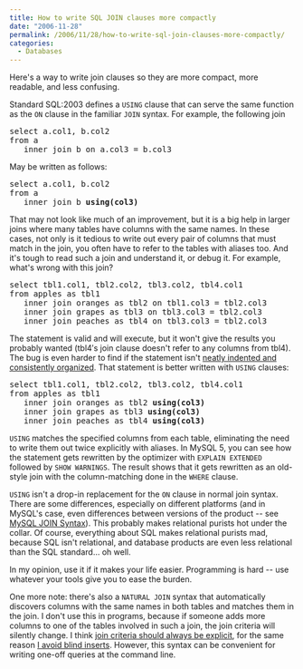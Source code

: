 ```yaml
---
title: How to write SQL JOIN clauses more compactly
date: "2006-11-28"
permalink: /2006/11/28/how-to-write-sql-join-clauses-more-compactly/
categories:
  - Databases
---
```

Here's a way to write join clauses so they are more compact, more readable, and less confusing.

Standard SQL:2003 defines a `USING` clause that can serve the same function as the `ON` clause in the familiar `JOIN` syntax. For example, the following join

<pre>select a.col1, b.col2
from a
   inner join b on a.col3 = b.col3</pre>

May be written as follows:

<pre>select a.col1, b.col2
from a
   inner join b <strong>using(col3)</strong></pre>

That may not look like much of an improvement, but it is a big help in larger joins where many tables have columns with the same names. In these cases, not only is it tedious to write out every pair of columns that must match in the join, you often have to refer to the tables with aliases too. And it's tough to read such a join and understand it, or debug it. For example, what's wrong with this join?

<pre>select tbl1.col1, tbl2.col2, tbl3.col2, tbl4.col1
from apples as tbl1
   inner join oranges as tbl2 on tbl1.col3 = tbl2.col3
   inner join grapes as tbl3 on tbl3.col3 = tbl2.col3
   inner join peaches as tbl4 on tbl3.col3 = tbl2.col3</pre>

The statement is valid and will execute, but it won't give the results you probably wanted (tbl4&#8242;s join clause doesn't refer to any columns from tbl4). The bug is even harder to find if the statement isn't [neatly indented and consistently organized][1]. That statement is better written with `USING` clauses:

<pre>select tbl1.col1, tbl2.col2, tbl3.col2, tbl4.col1
from apples as tbl1
   inner join oranges as tbl2 <strong>using(col3)</strong>
   inner join grapes as tbl3 <strong>using(col3)</strong>
   inner join peaches as tbl4 <strong>using(col3)</strong></pre>

`USING` matches the specified columns from each table, eliminating the need to write them out twice explicitly with aliases. In MySQL 5, you can see how the statement gets rewritten by the optimizer with `EXPLAIN EXTENDED` followed by `SHOW WARNINGS`. The result shows that it gets rewritten as an old-style join with the column-matching done in the `WHERE` clause.

`USING` isn't a drop-in replacement for the `ON` clause in normal join syntax. There are some differences, especially on different platforms (and in MySQL's case, even differences between versions of the product -- see [MySQL JOIN Syntax][2]). This probably makes relational purists hot under the collar. Of course, everything about SQL makes relational purists mad, because SQL isn't relational, and database products are even less relational than the SQL standard&#8230; oh well.

In my opinion, use it if it makes your life easier. Programming is hard -- use whatever your tools give you to ease the burden.

One more note: there's also a `NATURAL JOIN` syntax that automatically discovers columns with the same names in both tables and matches them in the join. I don't use this in programs, because if someone adds more columns to one of the tables involved in such a join, the join criteria will silently change. I think [join criteria should always be explicit][1], for the same reason [I avoid blind inserts][3]. However, this syntax can be convenient for writing one-off queries at the command line.

 [1]: /blog/2006/04/26/sql-coding-standards/
 [2]: http://dev.mysql.com/doc/refman/4.1/en/join.html
 [3]: /blog/2006/07/07/what-is-a-sql-blind-insert/
